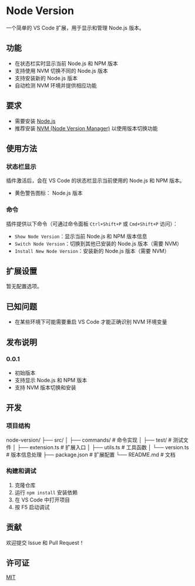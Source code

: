# Node Version

一个简单的 VS Code 扩展，用于显示和管理 Node.js 版本。

## 功能

- 在状态栏实时显示当前 Node.js 和 NPM 版本
- 支持使用 NVM 切换不同的 Node.js 版本
- 支持安装新的 Node.js 版本
- 自动检测 NVM 环境并提供相应功能

## 要求

- 需要安装 [Node.js](https://nodejs.org/)
- 推荐安装 [NVM (Node Version Manager)](https://github.com/nvm-sh/nvm) 以使用版本切换功能

## 使用方法

### 状态栏显示

插件激活后，会在 VS Code 的状态栏显示当前使用的 Node.js 和 NPM 版本。

- 黄色警告图标： Node.js 版本

### 命令

插件提供以下命令（可通过命令面板 `Ctrl+Shift+P` 或 `Cmd+Shift+P` 访问）：

- `Show Node Version`：显示当前 Node.js 和 NPM 版本信息
- `Switch Node Version`：切换到其他已安装的 Node.js 版本（需要 NVM）
- `Install New Node Version`：安装新的 Node.js 版本（需要 NVM）

## 扩展设置

暂无配置选项。

## 已知问题

- 在某些环境下可能需要重启 VS Code 才能正确识别 NVM 环境变量

## 发布说明

### 0.0.1

- 初始版本
- 支持显示 Node.js 和 NPM 版本
- 支持 NVM 版本切换和安装

## 开发

### 项目结构

node-version/
├── src/
│ ├── commands/ # 命令实现
│ ├── test/ # 测试文件
│ ├── extension.ts # 扩展入口
│ ├── utils.ts # 工具函数
│ └── version.ts # 版本信息处理
├── package.json # 扩展配置
└── README.md # 文档

### 构建和调试

1. 克隆仓库
2. 运行 `npm install` 安装依赖
3. 在 VS Code 中打开项目
4. 按 F5 启动调试

## 贡献

欢迎提交 Issue 和 Pull Request！

## 许可证

[MIT](LICENSE)
